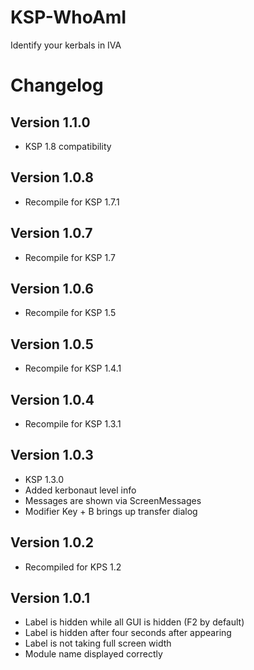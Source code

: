# KSP-WhoAmI

Identify your kerbals in IVA

# Changelog
## Version 1.1.0
- KSP 1.8 compatibility

## Version 1.0.8
- Recompile for KSP 1.7.1

## Version 1.0.7
- Recompile for KSP 1.7

## Version 1.0.6
- Recompile for KSP 1.5

## Version 1.0.5
- Recompile for KSP 1.4.1

## Version 1.0.4
- Recompile for KSP 1.3.1

## Version 1.0.3
- KSP 1.3.0
- Added kerbonaut level info
- Messages are shown via ScreenMessages
- Modifier Key + B brings up transfer dialog

## Version 1.0.2
- Recompiled for KPS 1.2

## Version 1.0.1
- Label is hidden while all GUI is hidden (F2 by default)
- Label is hidden after four seconds after appearing
- Label is not taking full screen width
- Module name displayed correctly